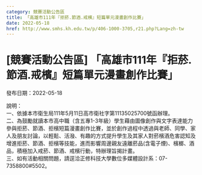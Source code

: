 ```yaml
---
category: 競賽活動公告區
title: 「高雄市111年『拒菸.節酒.戒檳』短篇單元漫畫創作比賽」
date: 2022-05-18
href: http://www.smhs.kh.edu.tw/p/406-1000-3705,r21.php?Lang=zh-tw
---
```


# [競賽活動公告區] 「高雄市111年『拒菸.節酒.戒檳』短篇單元漫畫創作比賽」

發布日期：2022-05-18

說明：  
一、依據本市衛生局111年5月11日高市衛社字第11135025700號函辦理。  
二、為鼓勵就讀本市高中職（含五專1-3年級）學生藉由圖像創作與文字表達能力參與拒菸、節酒、拒檳短篇漫畫創作比賽，並於創作過程中透過與老師、同學、家人及朋友討論，以輕鬆、活潑、有趣的方式提升學生及其家人對菸檳酒危害認知及增進拒菸、節酒、拒檳等技能，進而影響周邊親友遠離菸品(含電子煙)、檳榔、酒品，積極加入戒菸、節酒、戒檳行動，特辦理旨揭計畫。  
三、如有活動相關問題，請逕洽正修科技大學數位多媒體設計系：07-7358800#5502。

